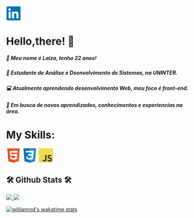 

<!--
**laizahpimentel/laizahpimentel** is a ✨ _special_ ✨ repository because its `README.md` (this file) appears on your GitHub profile.

Here are some ideas to get you started:

- 🔭 I’m currently working on ...
- 🌱 I’m currently learning ...
- 👯 I’m looking to collaborate on ...
- 🤔 I’m looking for help with ...
- 💬 Ask me about ...
- 📫 How to reach me: ...
- 😄 Pronouns: ...
- ⚡ Fun fact: ...
-->
<a href="https://www.linkedin.com/in/la%C3%ADza-honorato-pimentel-320656140/" target="_blank">
  <img align="center" alt="laiza-linkedin" heigth="50" width="40" src="https://raw.githubusercontent.com/devicons/devicon/master/icons/linkedin/linkedin-original.svg"
     style="max-width:100%;">
  
  </a>
  
  # Hello,there! :vulcan_salute:
  ##### :rainbow: Meu nome é Laiza, tenho 22 anos!
  #####  :purple_heart: Estudante de Análise e Dsenvolvimento de Sistemas, na UNINTER.
  ##### :computer: Atualmente aprendendo desenvolvimento Web, meu foco é front-end. 
  #####  :dart: Em busca de novos aprendizados, conhecimentos e experiencias na área.
  
  # My Skills:
  <img src="https://raw.githubusercontent.com/devicons/devicon/master/icons/html5/html5-original.svg" alt="rails" width="40" heigth="40" style="max-width:100%;"></img>
  <img src="https://raw.githubusercontent.com/devicons/devicon/master/icons/css3/css3-original.svg" alt="rails" width="40" heigth="40" style="max-width:100%;"></mg>
  <img src="https://raw.githubusercontent.com/devicons/devicon/master/icons/javascript/javascript-original.svg" width="40" heigth="40" style="max-width:100%;"></img>

 ## :hammer_and_wrench: Github Stats :hammer_and_wrench: 


  <a href="https://github.com/laizahpimentel">
  <img height="180em" src="https://github-readme-stats-eight-theta.vercel.app/api?username=laizahpimentel&show_icons=true&theme=radical&include_all_commits=true&count_private=true"/>
      
  <img height="100em" src="https://github-readme-stats-eight-theta.vercel.app/api/top-langs/?username=laizahpimentel&layout=compact&langs_count=8&theme=radical"/>
  
  [![willianrod's wakatime stats](https://github-readme-stats.vercel.app/api/wakatime?username=laizahpimentel)](https://github.com/laizahpimentel/github-readme-stats)






  

